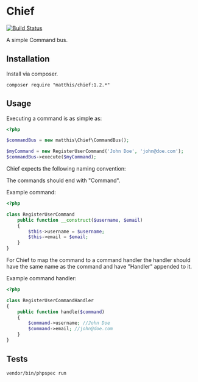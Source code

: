 # Chief

[![Build Status](https://travis-ci.org/matthisstenius/Chief.svg?branch=master)](https://travis-ci.org/matthisstenius/Chief)

A simple Command bus.

## Installation

Install via composer.

`composer require "matthis/chief:1.2.*"`

## Usage

Executing a command is as simple as:

```php
<?php 

$commandBus = new matthis\Chief\CommandBus();

$myCommand = new RegisterUserCommand('John Doe', 'john@doe.com');
$commandBus->execute($myCommand);
```

Chief expects the following naming convention:

The commands should end with "Command".

Example command:

```php
<?php

class RegisterUserCommand
    public function __construct($username, $email)
    {
        $this->username = $username;
        $this->email = $email;
    }
}
```

For Chief to map the command to a command handler the handler should have the same name as the command and have "Handler" appended to it.

Example command handler:

```php
<?php

class RegisterUserCommandHandler
{
    public function handle($command)
    {
        $command->username; //John Doe
        $command->email; //john@doe.com
    }
}
```

## Tests

`vendor/bin/phpspec run`
